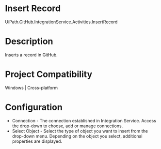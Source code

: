 ﻿# Insert Record

UiPath.GitHub.IntegrationService.Activities.InsertRecord

# Description

Inserts a record in GitHub.

# Project Compatibility

Windows | Cross-platform

# Configuration

* Connection - The connection established in Integration Service. Access the drop-down to choose, add or manage connections.
* Select Object - Select the type of object you want to insert from the drop-down menu. Depending on the object you select, additional properties are displayed.
